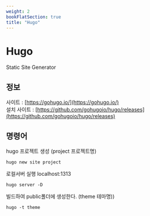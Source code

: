 ```yaml
---
weight: 2
bookFlatSection: true
title: "Hugo"
---
```


# Hugo
Static Site Generator

## 정보
사이트 : [https://gohugo.io/](https://gohugo.io/)<br>
설치 사이트 : [https://github.com/gohugoio/hugo/releases](https://github.com/gohugoio/hugo/releases)


## 명령어
hugo 프로젝트 생성 (project 프로젝트명)
```shell
hugo new site project
```

로컬서버 실행 localhost:1313
```shell
hugo server -D
```

빌드하여 public폴더에 생성한다. (theme 테마명))
```shell
hugo -t theme
```